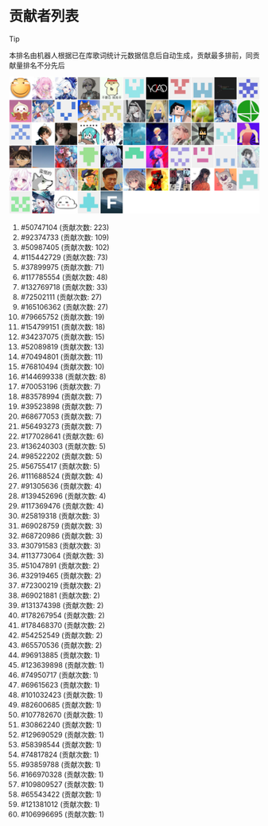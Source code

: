 # 贡献者列表

> [!TIP]
> 本排名由机器人根据已在库歌词统计元数据信息后自动生成，贡献最多排前，同贡献量排名不分先后

![贡献者头像画廊](./CONTRIBUTORS.svg)

1. #50747104 (贡献次数: 223)
2. #92374733 (贡献次数: 109)
3. #50987405 (贡献次数: 102)
4. #115442729 (贡献次数: 73)
5. #37899975 (贡献次数: 71)
6. #117785554 (贡献次数: 48)
7. #132769718 (贡献次数: 33)
8. #72502111 (贡献次数: 27)
9. #165106362 (贡献次数: 27)
10. #79665752 (贡献次数: 19)
11. #154799151 (贡献次数: 18)
12. #34237075 (贡献次数: 15)
13. #52089819 (贡献次数: 13)
14. #70494801 (贡献次数: 11)
15. #76810494 (贡献次数: 10)
16. #144699338 (贡献次数: 8)
17. #70053196 (贡献次数: 7)
18. #83578994 (贡献次数: 7)
19. #39523898 (贡献次数: 7)
20. #68677053 (贡献次数: 7)
21. #56493273 (贡献次数: 7)
22. #177028641 (贡献次数: 6)
23. #136240303 (贡献次数: 5)
24. #98522202 (贡献次数: 5)
25. #56755417 (贡献次数: 5)
26. #111688524 (贡献次数: 4)
27. #91305636 (贡献次数: 4)
28. #139452696 (贡献次数: 4)
29. #117369476 (贡献次数: 4)
30. #25819318 (贡献次数: 3)
31. #69028759 (贡献次数: 3)
32. #68720986 (贡献次数: 3)
33. #30791583 (贡献次数: 3)
34. #113773064 (贡献次数: 3)
35. #51047891 (贡献次数: 2)
36. #32919465 (贡献次数: 2)
37. #72300219 (贡献次数: 2)
38. #69021881 (贡献次数: 2)
39. #131374398 (贡献次数: 2)
40. #178267954 (贡献次数: 2)
41. #178468370 (贡献次数: 2)
42. #54252549 (贡献次数: 2)
43. #65570536 (贡献次数: 2)
44. #96913885 (贡献次数: 1)
45. #123639898 (贡献次数: 1)
46. #74950717 (贡献次数: 1)
47. #69615623 (贡献次数: 1)
48. #101032423 (贡献次数: 1)
49. #82600685 (贡献次数: 1)
50. #107782670 (贡献次数: 1)
51. #30862240 (贡献次数: 1)
52. #129690529 (贡献次数: 1)
53. #58398544 (贡献次数: 1)
54. #74817824 (贡献次数: 1)
55. #93859788 (贡献次数: 1)
56. #166970328 (贡献次数: 1)
57. #109809527 (贡献次数: 1)
58. #65543422 (贡献次数: 1)
59. #121381012 (贡献次数: 1)
60. #106996695 (贡献次数: 1)
